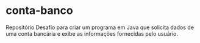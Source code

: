 # conta-banco
Repositório Desafio para criar um programa em Java que solicita dados de uma conta bancária e exibe as informações fornecidas pelo usuário.
